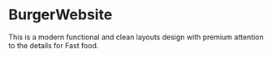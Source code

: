 # BurgerWebsite
This is a modern functional and clean layouts design with premium attention to the details for Fast food.
